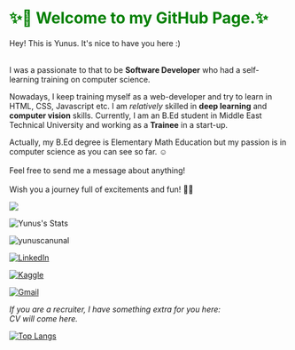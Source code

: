 <h1 style='color:green;';>✨👋 Welcome to my GitHub Page.✨ </h1>
Hey! This is Yunus. It's nice to have you here :)
<br></br>

I was a passionate  to that to be  __Software Developer__   who had a self-learning training on computer science. 


Nowadays, I keep training myself as a web-developer and try to learn in HTML, CSS, Javascript etc. I am *relatively* skilled in **deep learning** and **computer vision** skills. Currently, I am an B.Ed student in Middle East Technical University and working as a **Trainee** in a start-up.

Actually, my B.Ed degree is Elementary Math Education but my passion is in computer science as you can see so far. :relaxed: 
<br></br>
Feel free to send me a message about anything!
<br></br>
Wish you a journey full of excitements and fun! 🏴‍☠️

<img src='https://skillicons.dev/icons?i=java,javascript,angular,python,html,css,git,vscode'></img>
<!--<img src='https://img.icons8.com/color/48/000000/javascript.png'></img>-->
<!--<img src='https://skillicons.dev/icons?i=java'></img>-->
<!--<img src='https://img.icons8.com/color/48/000000/python.png'></img>-->
<!--<img src='https://img.icons8.com/color/48/000000/html-5.png'></img>-->
<!--<img src='https://img.icons8.com/color/48/000000/css3.png'></img>-->

<!--(https://github.com/anuraghazra/github-readme-stats)-->

![Yunus's Stats](https://github-readme-stats.vercel.app/api?username=yunuscanunal&show_icons=true&theme=panda&count_private=true)
<p align="left"> <img src="https://komarev.com/ghpvc/?username=yunuscanunal" alt="yunuscanunal" /> </p>

[![LinkedIn](https://img.shields.io/badge/linkedin-%230077B5.svg?&style=for-the-badge&logo=linkedin&logoColor=white)](https://www.linkedin.com/in/yunuscanunal/)

[![Kaggle](https://img.shields.io/badge/kaggle-%2312100E.svg?&style=for-the-badge&logo=kaggle&labelColor=gray&color=gray)](https://www.kaggle.com/yunuscanunal)

[![Gmail](https://img.shields.io/badge/gmail-%2312100E.svg?&style=for-the-badge&logo=gmail&labelColor=white&color=red)](mailto:yunuscanunal1@gmail.com)

*If you are a recruiter, I have something extra for you here:*<br>
*CV will come here.*

[![Top Langs](https://github-readme-stats.vercel.app/api/top-langs/?username=Yunuscanunal&layout=compact)](https://github.com/anuraghazra/github-readme-stats)
<!--[![CV](https://img.shields.io/badge/CV-Plain-orange)](https://dar.vin/mg-cv)-->
<!--[![CV0](https://img.shields.io/badge/CV-Featured-green)](https://dar.vin/mg-cv0)-->
